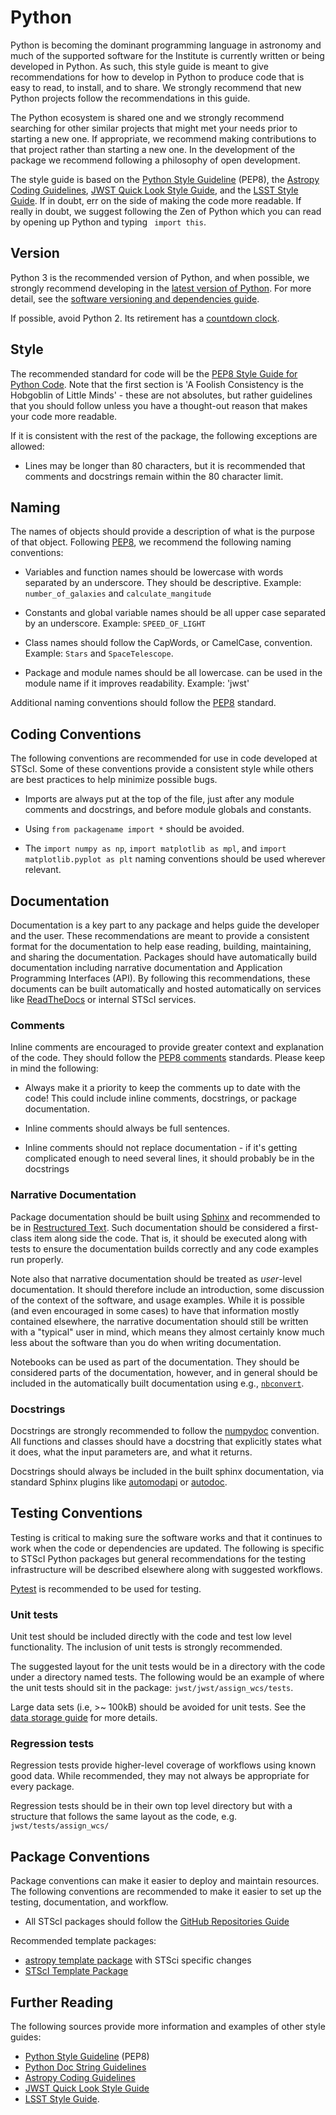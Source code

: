 # Python

Python is becoming the dominant programming language in astronomy and
much of the supported software for the Institute is currently written
or being developed in Python.  As such, this style guide is meant to
give recommendations for how to develop in Python to produce code that
is easy to read, to install, and to share.  We strongly recommend that
new Python projects follow the recommendations in this guide.

The Python ecosystem is shared one and we strongly recommend searching
for other similar projects that might met your needs prior to starting
a new one.  If appropriate, we recommend making contributions to that
project rather than starting a new one. In the development of the
package we recommend following a philosophy of open development.

The style guide is based on the [Python Style Guideline][1] (PEP8),
the [Astropy Coding Guidelines][2], [JWST Quick Look Style Guide][5],
and the [LSST Style Guide][3]. If in doubt, err on the side of making
the code more readable.  If really in doubt, we suggest following the
Zen of Python which you can read by opening up Python and typing ``
import this``.

## Version

Python 3 is the recommended version of Python, and when possible, we
strongly recommend developing in the [latest version of
Python](https://github.com/spacetelescope/style-guides/issues/13).  For more
detail, see the [software versioning and dependencies guide](software-versioning.md).

If possible, avoid Python 2. Its retirement has a [countdown clock](https://pythonclock.org/).

## Style

The recommended standard for code will be the [PEP8 Style Guide for
Python Code][1].  Note that the first section is 'A Foolish
Consistency is the Hobgoblin of Little Minds' - these are not
absolutes, but rather guidelines that you should follow unless you
have a thought-out reason that makes your code more readable.

If it is consistent with the rest of the package, the following
exceptions are allowed:

* Lines may be longer than 80 characters, but it is recommended that comments and docstrings remain within the 80 character limit.

## Naming

The names of objects should provide a description of what is the
purpose of that object.  Following [PEP8][1], we recommend the
following naming conventions:

* Variables and function names should be lowercase with words
separated by an underscore. They should be descriptive.  Example:
`number_of_galaxies` and `calculate_mangitude`

* Constants and global variable names should be all upper case separated
by an underscore.  Example: `SPEED_OF_LIGHT`

* Class names should follow the CapWords, or CamelCase,
convention. Example: `Stars` and `SpaceTelescope`.

* Package and module names should be all lowercase.  can be used in
the module name if it improves readability. Example: 'jwst'

Additional naming conventions should follow the [PEP8][1] standard.

## Coding Conventions

The following conventions are recommended for use in code developed at
STScI.  Some of these conventions provide a consistent style while
others are best practices to help minimize possible bugs.

* Imports are always put at the top of the file, just after any module
comments and docstrings, and before module globals and constants.

* Using `from packagename import *` should be avoided.

* The `import numpy as np`, `import matplotlib as mpl`, and `import
  matplotlib.pyplot as plt` naming conventions should be used wherever
  relevant.


## Documentation

Documentation is a key part to any package and helps guide the
developer and the user.  These recommendations are meant to provide a
consistent format for the documentation to help ease reading,
building, maintaining, and sharing the documentation.  Packages should
have automatically build documentation including narrative
documentation and Application Programming Interfaces (API).  By
following this recommendations, these documents can be built
automatically and hosted automatically on services like
[ReadTheDocs](https://readthedocs.org/) or internal STScI services.


### Comments

Inline comments are encouraged to provide greater context and
explanation of the code.  They should follow the [PEP8
comments](https://www.python.org/dev/peps/pep-0008/#comments)
standards.  Please keep in mind the following:

* Always make it a priority to keep the comments up to date with the
code!  This could include inline comments, docstrings, or package
documentation.

* Inline comments should always be full sentences.

* Inline comments should not replace documentation - if it's getting complicated enough to need several lines, it should probably be in the docstrings


### Narrative Documentation

Package documentation should be built using
[Sphinx](http://www.sphinx-doc.org/en/master/index.html) and
recommended to be in [Restructured
Text](http://www.sphinx-doc.org/en/master/usage/restructuredtext/basics.html#explicit-markup).
Such documentation should be considered a first-class item along side the code.
That is, it should be executed along with tests to ensure the documentation
builds correctly and any code examples run properly.

Note also that narrative documentation should be treated as *user*-level documentation.  It
should therefore include an introduction, some discussion of the context of the 
software, and usage examples.  While it is possible (and even encouraged in some cases)
to have that information mostly contained elsewhere, the narrative documentation should
still be written with a "typical" user in mind, which means they almost certainly
know much less about the software than you do when writing documentation.

Notebooks can be used as part of the documentation.  They should be considered
parts of the documentation, however, and in general should be
included in the automatically built documentation using e.g.,
[`nbconvert`](https://nbconvert.readthedocs.io/).

### Docstrings

Docstrings are strongly recommended to follow the
[numpydoc](https://numpydoc.readthedocs.io/en/latest/format.html)
convention.  All functions and classes should have a docstring that
explicitly states what it does, what the input parameters are, and
what it returns.


Docstrings should always be included in the built sphinx documentation, via
standard Sphinx plugins like
[automodapi](https://sphinx-automodapi.readthedocs.io/en/latest/) or
[autodoc](http://www.sphinx-doc.org/en/master/usage/extensions/autodoc.html).


## Testing Conventions

Testing is critical to making sure the software works and that it
continues to work when the code or dependencies are updated.  The
following is specific to STScI Python packages but general
recommendations for the testing infrastructure will be described
elsewhere along with suggested workflows.

[Pytest](https://docs.pytest.org/en/latest/) is recommended to be used
for testing.

### Unit tests

Unit test should be included directly with the code and test low level
functionality.   The inclusion of unit tests is strongly recommended.

The suggested layout for the unit tests would be in a directory with
the code under a directory named tests.  The following would be an
example of where the unit tests should sit in the package:
`jwst/jwst/assign_wcs/tests`.

Large data sets (i.e, >~ 100kB) should be avoided for unit tests. See
the [data storage guide](where-to-put-your-data.md) for more details.

### Regression tests

Regression tests provide higher-level coverage of workflows using
known good data.  While recommended, they may not always be
appropriate for every package.

Regression tests should be in their own top level directory but with a
structure that follows the same layout as the code,
e.g. `jwst/tests/assign_wcs/`


## Package Conventions

Package conventions can make it easier to deploy and maintain
resources.  The following conventions are recommended to make it
easier to set up the testing, documentation, and workflow.

* All STScI packages should follow the [GitHub Repositories
  Guide](https://github.com/spacetelescope/style-guides/blob/master/guides/github-repositories.md)

Recommended template packages:
* [astropy template package](https://github.com/astropy/package-template) with STSci specific changes
* [STScI Template Package](https://github.com/spacetelescope/stsci-package-template)


## Further Reading

The following sources provide more information and examples of other
style guides:

* [Python Style Guideline][1] (PEP8)
* [Python Doc String Guidelines][4]
* [Astropy Coding Guidelines][2]
* [JWST Quick Look Style Guide][5]
* [LSST Style Guide][3].

<!--
References
-->


[1]: https://www.python.org/dev/peps/pep-0008/?

[2]: http://docs.astropy.org/en/stable/development/codeguide.html

[3]: https://developer.lsst.io/python/style.html

[4]: https://www.python.org/dev/peps/pep-0257/

[5]: https://github.com/spacetelescope/jwql/blob/master/style_guide/style_guide.md

